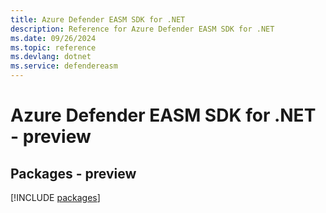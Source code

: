 ```yaml
---
title: Azure Defender EASM SDK for .NET
description: Reference for Azure Defender EASM SDK for .NET
ms.date: 09/26/2024
ms.topic: reference
ms.devlang: dotnet
ms.service: defendereasm
---
```

# Azure Defender EASM SDK for .NET - preview
## Packages - preview
[!INCLUDE [packages](defender-easm-index.md)]